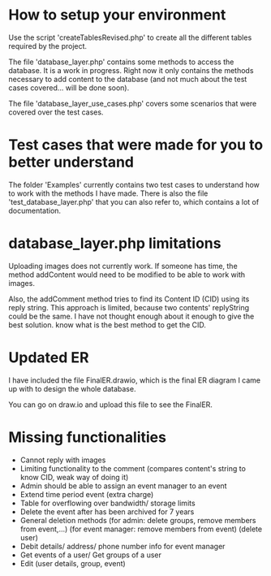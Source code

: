 # How to setup your environment
Use the script 'createTablesRevised.php' to create all the different tables 
required by the project.

The file 'database_layer.php' contains some methods to access the database. It
is a work in progress. Right now it only contains the methods necessary to 
add content to the database (and not much about the test cases covered... will
be done soon).

The file 'database_layer_use_cases.php' covers some scenarios that were covered
over the test cases.

# Test cases that were made for you to better understand
The folder 'Examples' currently contains two test cases to understand how to 
work with the methods I have made. There is also the file 'test_database_layer.php'
that you can also refer to, which contains a lot of documentation.

# database_layer.php limitations
Uploading images does not currently work. If someone has time, the method
addContent would need to be modified to be able to work with images.

Also, the addComment method tries to find its Content ID (CID) using its reply
string. This approach is limited, because two contents' replyString could be 
the same. I have not thought enough about it enough to give the best solution. 
know what is the best method to get the CID.

# Updated ER
I have included the file FinalER.drawio, which is the final ER diagram I came
up with to design the whole database.

You can go on draw.io and upload this file to see the FinalER.

# Missing functionalities
- Cannot reply with images
- Limiting functionality to the comment (compares content's string to know CID, weak way of doing it)
- Admin should be able to assign an event manager to an event
- Extend time period event (extra charge)
- Table for overflowing over bandwidth/ storage limits
- Delete the event after has been archived for 7 years
- General deletion methods (for admin: delete groups, remove members from event,...) (for event manager: remove members from event) (delete user)
- Debit details/ address/ phone number info for event manager
- Get events of a user/ Get groups of a user
- Edit (user details, group, event)
